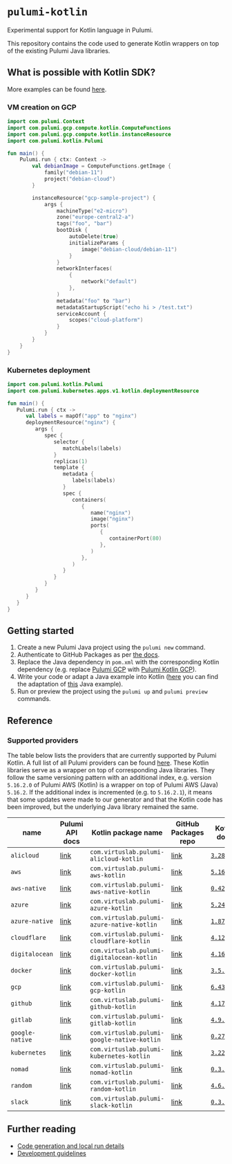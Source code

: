 # `pulumi-kotlin`

Experimental support for Kotlin language in Pulumi.

This repository contains the code used to generate Kotlin wrappers on top of the existing Pulumi Java libraries.

## What is possible with Kotlin SDK?

More examples can be found [here](https://github.com/VirtuslabRnD/pulumi-kotlin/tree/main/examples).

### VM creation on GCP

```kotlin
import com.pulumi.Context
import com.pulumi.gcp.compute.kotlin.ComputeFunctions
import com.pulumi.gcp.compute.kotlin.instanceResource
import com.pulumi.kotlin.Pulumi

fun main() {
    Pulumi.run { ctx: Context ->
        val debianImage = ComputeFunctions.getImage {
            family("debian-11")
            project("debian-cloud")
        }

        instanceResource("gcp-sample-project") {
            args {
                machineType("e2-micro")
                zone("europe-central2-a")
                tags("foo", "bar")
                bootDisk {
                    autoDelete(true)
                    initializeParams {
                        image("debian-cloud/debian-11")
                    }
                }
                networkInterfaces(
                    {
                        network("default")
                    },
                )
                metadata("foo" to "bar")
                metadataStartupScript("echo hi > /test.txt")
                serviceAccount {
                    scopes("cloud-platform")
                }
            }
        }
    }
}
```

### Kubernetes deployment

```kotlin
import com.pulumi.kotlin.Pulumi
import com.pulumi.kubernetes.apps.v1.kotlin.deploymentResource

fun main() {
   Pulumi.run { ctx ->
      val labels = mapOf("app" to "nginx")
      deploymentResource("nginx") {
         args {
            spec {
               selector {
                  matchLabels(labels)
               }
               replicas(1)
               template {
                  metadata {
                     labels(labels)
                  }
                  spec {
                     containers(
                        {
                           name("nginx")
                           image("nginx")
                           ports(
                              {
                                 containerPort(80)
                              },
                           )
                        },
                     )
                  }
               }
            }
         }
      }
   }
}
```

## Getting started

1. Create a new Pulumi Java project using the `pulumi new` command.
2. Authenticate to GitHub Packages as
   per [the docs](https://docs.github.com/en/packages/working-with-a-github-packages-registry/working-with-the-apache-maven-registry#installing-a-package).
3. Replace the Java dependency in `pom.xml` with the corresponding Kotlin dependency (e.g.
   replace [Pulumi GCP](https://search.maven.org/artifact/com.pulumi/gcp/6.44.0/jar)
   with [Pulumi Kotlin GCP](https://github.com/VirtuslabRnD/pulumi-kotlin/packages/1738521)).
4. Write your code or adapt a Java example into
   Kotlin ([here](https://github.com/VirtuslabRnD/pulumi-kotlin/blob/main/examples/gcp-sample-project/src/main/kotlin/project/Main.kt)
   you can find the adaptation of [this](https://www.pulumi.com/registry/packages/gcp/api-docs/compute/instance/) Java
   example).
5. Run or preview the project using the `pulumi up` and `pulumi preview` commands.

## Reference

### Supported providers

The table below lists the providers that are currently supported by Pulumi Kotlin. A full list of all Pulumi providers
can be found [here](https://www.pulumi.com/registry/). These Kotlin libraries serve as a wrapper on top of
corresponding Java libraries. They follow the same versioning pattern with an additional index, e.g. version `5.16.2.0`
of Pulumi AWS (Kotlin) is a wrapper on top of Pulumi AWS (Java) `5.16.2`. If the additional index is incremented (e.g.
to `5.16.2.1`), it means that some updates were made to our generator and that the Kotlin code has been improved, but
the underlying Java library remained the same.

| name            | Pulumi API docs                       | Kotlin package name                         | GitHub Packages repo                  | Kotlin docs                               | 
|-----------------|---------------------------------------|---------------------------------------------|---------------------------------------|-------------------------------------------|
| `alicloud`      | [link][pulumi-registry-alicloud]      | `com.virtuslab.pulumi-alicloud-kotlin`      | [link][github-packages-alicloud]      | [`3.28.0.0`][docs-alicloud-3.28.0.0]      |
| `aws`           | [link][pulumi-registry-aws]           | `com.virtuslab.pulumi-aws-kotlin`           | [link][github-packages-aws]           | [`5.16.2.0`][docs-aws-5.16.2.0]           |
| `aws-native`    | [link][pulumi-registry-aws-native]    | `com.virtuslab.pulumi-aws-native-kotlin`    | [link][github-packages-aws-native]    | [`0.42.0.0`][docs-aws-native-0.42.0.0]    |
| `azure`         | [link][pulumi-registry-azure]         | `com.virtuslab.pulumi-azure-kotlin`         | [link][github-packages-azure]         | [`5.24.0.0`][docs-azure-5.24.0.0]         |
| `azure-native`  | [link][pulumi-registry-azure-native]  | `com.virtuslab.pulumi-azure-native-kotlin`  | [link][github-packages-azure-native]  | [`1.87.0.0`][docs-azure-native-1.87.0.0]  |
| `cloudflare`    | [link][pulumi-registry-cloudflare]    | `com.virtuslab.pulumi-cloudflare-kotlin`    | [link][github-packages-cloudflare]    | [`4.12.1.0`][docs-cloudflare-4.12.1.0]    |
| `digitalocean`  | [link][pulumi-registry-digitalocean]  | `com.virtuslab.pulumi-digitalocean-kotlin`  | [link][github-packages-digitalocean]  | [`4.16.0.0`][docs-digitalocean-4.16.0.0]  |
| `docker`        | [link][pulumi-registry-docker]        | `com.virtuslab.pulumi-docker-kotlin`        | [link][github-packages-docker]        | [`3.5.0.0`][docs-docker-3.5.0.0]          |
| `gcp`           | [link][pulumi-registry-gcp]           | `com.virtuslab.pulumi-gcp-kotlin`           | [link][github-packages-gcp]           | [`6.43.0.0`][docs-gcp-6.43.0.0]           |
| `github`        | [link][pulumi-registry-github]        | `com.virtuslab.pulumi-github-kotlin`        | [link][github-packages-github]        | [`4.17.0.0`][docs-github-4.17.0.0]        |
| `gitlab`        | [link][pulumi-registry-gitlab]        | `com.virtuslab.pulumi-gitlab-kotlin`        | [link][github-packages-gitlab]        | [`4.9.0.0`][docs-gitlab-4.9.0.0]          |
| `google-native` | [link][pulumi-registry-google-native] | `com.virtuslab.pulumi-google-native-kotlin` | [link][github-packages-google-native] | [`0.27.0.0`][docs-google-native-0.27.0.0] |
| `kubernetes`    | [link][pulumi-registry-kubernetes]    | `com.virtuslab.pulumi-kubernetes-kotlin`    | [link][github-packages-kubernetes]    | [`3.22.1.0`][docs-kubernetes-3.22.1.0]    |
| `nomad`         | [link][pulumi-registry-nomad]         | `com.virtuslab.pulumi-nomad-kotlin`         | [link][github-packages-nomad]         | [`0.3.0.0`][docs-nomad-0.3.0.0]           |
| `random`        | [link][pulumi-registry-random]        | `com.virtuslab.pulumi-random-kotlin`        | [link][github-packages-random]        | [`4.6.0.0`][docs-random-4.6.0.0]          |
| `slack`         | [link][pulumi-registry-slack]         | `com.virtuslab.pulumi-slack-kotlin`         | [link][github-packages-slack]         | [`0.3.0.0`][docs-slack-0.3.0.0]           |

[pulumi-registry-alicloud]: https://www.pulumi.com/registry/packages/alicloud/api-docs/
[pulumi-registry-aws]: https://www.pulumi.com/registry/packages/aws/api-docs/
[pulumi-registry-aws-native]: https://www.pulumi.com/registry/packages/aws-native/api-docs/
[pulumi-registry-azure]: https://www.pulumi.com/registry/packages/azure/api-docs/
[pulumi-registry-azure-native]: https://www.pulumi.com/registry/packages/azure-native/api-docs/
[pulumi-registry-cloudflare]: https://www.pulumi.com/registry/packages/cloudflare/api-docs/
[pulumi-registry-digitalocean]: https://www.pulumi.com/registry/packages/digitalocean/api-docs/
[pulumi-registry-docker]: https://www.pulumi.com/registry/packages/docker/api-docs/
[pulumi-registry-gcp]: https://www.pulumi.com/registry/packages/gcp/api-docs/
[pulumi-registry-github]: https://www.pulumi.com/registry/packages/github/api-docs/
[pulumi-registry-gitlab]: https://www.pulumi.com/registry/packages/gitlab/api-docs/
[pulumi-registry-google-native]: https://www.pulumi.com/registry/packages/google-native/api-docs/
[pulumi-registry-kubernetes]: https://www.pulumi.com/registry/packages/kubernetes/api-docs/
[pulumi-registry-nomad]: https://www.pulumi.com/registry/packages/nomad/api-docs/
[pulumi-registry-random]: https://www.pulumi.com/registry/packages/random/api-docs/
[pulumi-registry-slack]: https://www.pulumi.com/registry/packages/slack/api-docs/

[//]: # (TODO: Add real links)
[github-packages-alicloud]: https://github.com/VirtuslabRnD/pulumi-kotlin/packages/1749160
[github-packages-aws]: https://github.com/VirtuslabRnD/pulumi-kotlin/packages/1749220
[github-packages-aws-native]: https://github.com/VirtuslabRnD/pulumi-kotlin/packages/1749163
[github-packages-azure]: https://github.com/VirtuslabRnD/pulumi-kotlin/packages/1749174
[github-packages-azure-native]: https://github.com/VirtuslabRnD/pulumi-kotlin/packages/1749226
[github-packages-cloudflare]: https://github.com/VirtuslabRnD/pulumi-kotlin/packages/1749153
[github-packages-digitalocean]: https://github.com/VirtuslabRnD/pulumi-kotlin/packages/1749151
[github-packages-docker]: https://github.com/VirtuslabRnD/pulumi-kotlin/packages/1749152
[github-packages-gcp]: https://github.com/VirtuslabRnD/pulumi-kotlin/packages/1749166
[github-packages-github]: https://github.com/VirtuslabRnD/pulumi-kotlin/packages/1749154
[github-packages-gitlab]: https://github.com/VirtuslabRnD/pulumi-kotlin/packages/1749156
[github-packages-google-native]: https://github.com/VirtuslabRnD/pulumi-kotlin/packages/1749215
[github-packages-kubernetes]: https://github.com/VirtuslabRnD/pulumi-kotlin/packages/1749161
[github-packages-nomad]: https://github.com/VirtuslabRnD/pulumi-kotlin/packages/1749157
[github-packages-random]: https://github.com/VirtuslabRnD/pulumi-kotlin/packages/1749158
[github-packages-slack]: https://github.com/VirtuslabRnD/pulumi-kotlin/packages/1749159

[docs-alicloud-3.28.0.0]: https://storage.googleapis.com/pulumi-kotlin-docs/alicloud/3.28.0.0/index.html 
[docs-github-4.17.0.0]: https://storage.googleapis.com/pulumi-kotlin-docs/github/4.17.0.0/index.html
[docs-aws-5.16.2.0]: https://storage.googleapis.com/pulumi-kotlin-docs/aws/5.16.2.0/index.html
[docs-aws-native-0.42.0.0]: https://storage.googleapis.com/pulumi-kotlin-docs/aws-native/0.42.0.0/index.html
[docs-azure-5.24.0.0]: https://storage.googleapis.com/pulumi-kotlin-docs/azure/5.24.0.0/index.html
[docs-azure-native-1.87.0.0]: https://storage.googleapis.com/pulumi-kotlin-docs/azure-native/1.87.0.0/index.html
[docs-cloudflare-4.12.1.0]: https://storage.googleapis.com/pulumi-kotlin-docs/cloudflare/4.12.1.0/index.html
[docs-digitalocean-4.16.0.0]: https://storage.googleapis.com/pulumi-kotlin-docs/digitalocean/4.16.0.0/index.html
[docs-docker-3.5.0.0]: https://storage.googleapis.com/pulumi-kotlin-docs/docker/3.5.0.0/index.html
[docs-gcp-6.43.0.0]: https://storage.googleapis.com/pulumi-kotlin-docs/gcp/6.43.0.0/index.html
[docs-gitlab-4.9.0.0]: https://storage.googleapis.com/pulumi-kotlin-docs/gitlab/4.9.0.0/index.html
[docs-google-native-0.27.0.0]: https://storage.googleapis.com/pulumi-kotlin-docs/google-native/0.27.0.0/index.html
[docs-kubernetes-3.22.1.0]: https://storage.googleapis.com/pulumi-kotlin-docs/kubernetes/3.22.1.0/index.html
[docs-nomad-0.3.0.0]: https://storage.googleapis.com/pulumi-kotlin-docs/nomad/0.3.0.0/index.html
[docs-random-4.6.0.0]: https://storage.googleapis.com/pulumi-kotlin-docs/random/4.6.0.0/index.html
[docs-slack-0.3.0.0]: https://storage.googleapis.com/pulumi-kotlin-docs/slack/0.3.0.0/index.html

## Further reading

* [Code generation and local run details](docs/code-generation.md)
* [Development guidelines](docs/development-guidelines.md)

